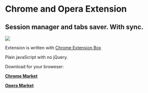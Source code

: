 Chrome and Opera Extension
==========================

Session manager and tabs saver. With sync.
------------------------------------------

![](https://raw.githubusercontent.com/onikienko/TabHamster/master/img/ext_icons/128.png)

Extension is written with [Chrome Extension Box](https://github.com/onikienko/chrome-extensions-box)

Plain javaScript with no jQuery.    

Download for your broweser:

**[Chrome Market](https://chrome.google.com/webstore/detail/tabhamster/mkfjjmjmnplabnplceaekkjcmdddokee)**

**[Opera Market](https://addons.opera.com/ru/extensions/details/tabhamster/?display=ru)**
